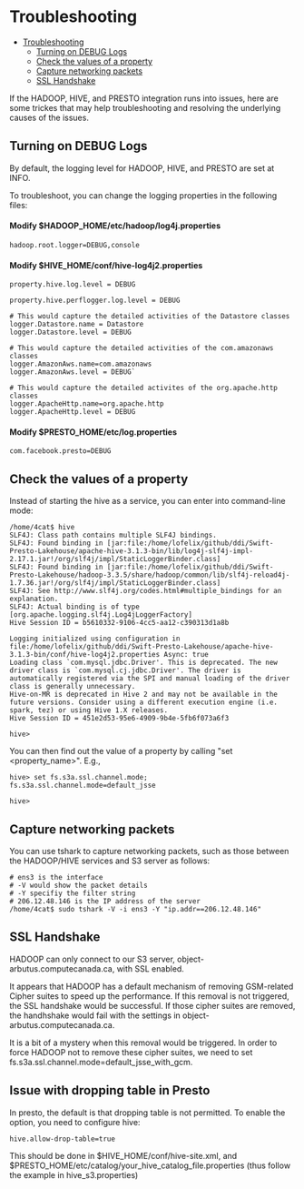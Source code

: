 # Troubleshooting

- [Troubleshooting](#troubleshooting)
  - [Turning on DEBUG Logs](#turning-on-debug-logs)
  - [Check the values of a property](#check-the-values-of-a-property)
  - [Capture networking packets](#capture-networking-packets)
  - [SSL Handshake](#ssl-handshake)
  

If the HADOOP, HIVE, and PRESTO integration runs into issues, here are some trickes that may help troubleshooting and resolving the underlying causes of the issues.


## Turning on DEBUG Logs

By default, the logging level for HADOOP, HIVE, and PRESTO are set at INFO.

To troubleshoot, you can change the logging properties in the following files:


#### Modify $HADOOP_HOME/etc/hadoop/log4j.properties
```
hadoop.root.logger=DEBUG,console
```

#### Modify $HIVE_HOME/conf/hive-log4j2.properties
```
property.hive.log.level = DEBUG
```

```
property.hive.perflogger.log.level = DEBUG
```

```
# This would capture the detailed activities of the Datastore classes
logger.Datastore.name = Datastore
logger.Datastore.level = DEBUG
```

```
# This would capture the detailed activities of the com.amazonaws classes
logger.AmazonAws.name=com.amazonaws
logger.AmazonAws.level = DEBUG`
```

```
# This would capture the detailed activites of the org.apache.http classes
logger.ApacheHttp.name=org.apache.http
logger.ApacheHttp.level = DEBUG
```

#### Modify $PRESTO_HOME/etc/log.properties
```
com.facebook.presto=DEBUG
```

## Check the values of a property

Instead of starting the hive as a service, you can enter into command-line mode:
```
/home/4cat$ hive
SLF4J: Class path contains multiple SLF4J bindings.
SLF4J: Found binding in [jar:file:/home/lofelix/github/ddi/Swift-Presto-Lakehouse/apache-hive-3.1.3-bin/lib/log4j-slf4j-impl-2.17.1.jar!/org/slf4j/impl/StaticLoggerBinder.class]
SLF4J: Found binding in [jar:file:/home/lofelix/github/ddi/Swift-Presto-Lakehouse/hadoop-3.3.5/share/hadoop/common/lib/slf4j-reload4j-1.7.36.jar!/org/slf4j/impl/StaticLoggerBinder.class]
SLF4J: See http://www.slf4j.org/codes.html#multiple_bindings for an explanation.
SLF4J: Actual binding is of type [org.apache.logging.slf4j.Log4jLoggerFactory]
Hive Session ID = b5610332-9106-4cc5-aa12-c390313d1a8b

Logging initialized using configuration in file:/home/lofelix/github/ddi/Swift-Presto-Lakehouse/apache-hive-3.1.3-bin/conf/hive-log4j2.properties Async: true
Loading class `com.mysql.jdbc.Driver'. This is deprecated. The new driver class is `com.mysql.cj.jdbc.Driver'. The driver is automatically registered via the SPI and manual loading of the driver class is generally unnecessary.
Hive-on-MR is deprecated in Hive 2 and may not be available in the future versions. Consider using a different execution engine (i.e. spark, tez) or using Hive 1.X releases.
Hive Session ID = 451e2d53-95e6-4909-9b4e-5fb6f073a6f3

hive>
```

You can then find out the value of a property by calling "set <property_name>". E.g.,
```
hive> set fs.s3a.ssl.channel.mode;
fs.s3a.ssl.channel.mode=default_jsse

hive>
```

## Capture networking packets

You can use tshark to capture networking packets, such as those between the HADOOP/HIVE services and S3 server as follows:
```
# ens3 is the interface
# -V would show the packet details
# -Y specifiy the filter string
# 206.12.48.146 is the IP address of the server
/home/4cat$ sudo tshark -V -i ens3 -Y "ip.addr==206.12.48.146"
```

## SSL Handshake

HADOOP can only connect to our S3 server, object-arbutus.computecanada.ca, with SSL enabled.

It appears that HADOOP has a default mechanism of removing GSM-related Cipher suites to
speed up the performance. If this removal is not triggered, the SSL handshake would be successful.
If those cipher suites are removed, the handhshake would fail with the settings in
object-arbutus.computecanada.ca.

It is a bit of a mystery when this removal would be triggered. In order to force HADOOP not
to remove these cipher suites, we need to set fs.s3a.ssl.channel.mode=default_jsse_with_gcm.

## Issue with dropping table in Presto
In presto, the default is that dropping table is not permitted. To enable the option, you need to configure hive:
```
hive.allow-drop-table=true
```
This should be done in $HIVE_HOME/conf/hive-site.xml, and $PRESTO_HOME/etc/catalog/your_hive_catalog_file.properties (thus follow the example in hive_s3.properties)



